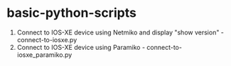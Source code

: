 # basic-python-scripts

1. Connect to IOS-XE device using Netmiko and display "show version" - connect-to-iosxe.py
2. Connect to IOS-XE device using Paramiko  - connect-to-iosxe_paramiko.py
